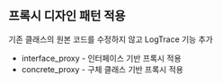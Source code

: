 ## 프록시 디자인 패턴 적용

기존 클래스의 원본 코드를 수정하지 않고 LogTrace 기능 추가

- interface_proxy - 인터페이스 기반 프록시 적용
- concrete_proxy - 구체 클래스 기반 프록시 적용


